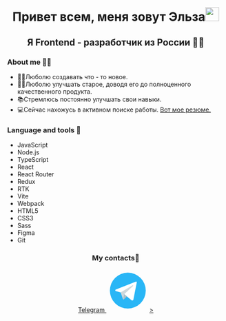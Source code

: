 <h1 align="center">Привет всем, меня зовут Эльза<img src="https://github.com/blackcater/blackcater/raw/main/images/Hi.gif" height="32"/></h1>
<h2 align="center">Я Frontend - разработчик из России 	&#128105;&#8205;&#128187;</h2>

<h3>About me &#128129;&#8205;&#9792;&#65039;</h3>
<ul>
  <li>&#128105;&#8205;&#127979;Люболю создавать что - то новое.</li>
  <li>&#127939;&#8205;&#9792;&#65039;Люболю улучшать старое, доводя его до полноценного качественного продукта.</li>
  <li>&#128218;Стремлюсь постоянно улучшать свои навыки.</li>
  <li>&#128187;Сейчас нахожусь в активном поиске работы. <a href="https://p16-bot-sign-va.ciciai.com/tos-maliva-i-58bqazb02t-us/00dcb3127b9142809c7ace7f5545bc47.pdf~tplv-58bqazb02t-image.image?rk3s=68e6b6b5&x-expires=1717759228&x-signature=dk%2BJcqzFTbnkABQuydfUCQiENAU%3D">Вот мое резюме.</a></li>
</ul>

<h3>Language and tools 	&#128188;</h3>
<ul>
  <li>
    JavaScript
  </li>
   <li>
     Node.js
  </li>
  <li>
     TypeScript
  </li>
  <li>
     React
  </li>
  <li>
     React Router
  </li>
  <li>
     Redux
  </li>
  <li>
     RTK
  </li>
  <li>
     Vite
  </li>
  <li>
     Webpack
  </li>
  <li>
     HTML5
  </li>
  <li>
    CSS3
  </li>
  <li>
    Sass
  </li>
  <li>
    Figma
  </li>
  <li>
    Git
  </li>
</ul>
<h3 align="center">My contacts📱</h3> 
<div align="center"><a href="https://t.me/elzana24">Telegram <svg xmlns="http://www.w3.org/2000/svg" x="0px" y="0px" width="100" height="100" viewBox="0 0 48 48">
<path fill="#29b6f6" d="M24 4A20 20 0 1 0 24 44A20 20 0 1 0 24 4Z"></path><path fill="#fff" d="M33.95,15l-3.746,19.126c0,0-0.161,0.874-1.245,0.874c-0.576,0-0.873-0.274-0.873-0.274l-8.114-6.733 l-3.97-2.001l-5.095-1.355c0,0-0.907-0.262-0.907-1.012c0-0.625,0.933-0.923,0.933-0.923l21.316-8.468 c-0.001-0.001,0.651-0.235,1.126-0.234C33.667,14,34,14.125,34,14.5C34,14.75,33.95,15,33.95,15z"></path><path fill="#b0bec5" d="M23,30.505l-3.426,3.374c0,0-0.149,0.115-0.348,0.12c-0.069,0.002-0.143-0.009-0.219-0.043 l0.964-5.965L23,30.505z"></path><path fill="#cfd8dc" d="M29.897,18.196c-0.169-0.22-0.481-0.26-0.701-0.093L16,26c0,0,2.106,5.892,2.427,6.912 c0.322,1.021,0.58,1.045,0.58,1.045l0.964-5.965l9.832-9.096C30.023,18.729,30.064,18.416,29.897,18.196z"></path>
</svg>></a></div>
